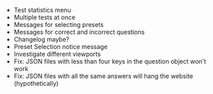 -   Test statistics menu
-   Multiple tests at once
-   Messages for selecting presets
-   Messages for correct and incorrect questions
-   Changelog maybe?
-   Preset Selection notice message
-   Investigate different viewports
-   Fix: JSON files with less than four keys in the question object won't work
-   Fix: JSON files with all the same answers will hang the website (hypothetically)
